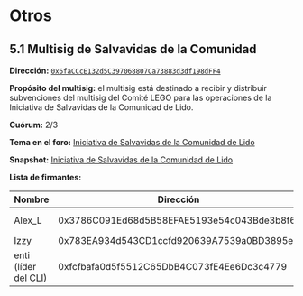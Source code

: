 # Otros

## 5.1 Multisig de Salvavidas de la Comunidad

**Dirección:** [`0x6faCCcE132d5C397068807Ca73883d3df198dFF4`](https://app.safe.global/home?safe=eth:0x6faCCcE132d5C397068807Ca73883d3df198dFF4)

**Propósito del multisig:** el multisig está destinado a recibir y distribuir subvenciones del multisig del Comité LEGO para las operaciones de la Iniciativa de Salvavidas de la Comunidad de Lido.

**Cuórum:** 2/3

**Tema en el foro:** [Iniciativa de Salvavidas de la Comunidad de Lido](https://research.lido.fi/t/lido-community-lifeguards-initiative/4678)

**Snapshot:** [Iniciativa de Salvavidas de la Comunidad de Lido](https://snapshot.org/#/lido-snapshot.eth/proposal/0xf36f00fb44644a24fb75889b5f92496b7f36eef70185bcff5b7ecfa2a781db6f)

**Lista de firmantes:**

| Nombre | Dirección | Verificación | Verificación pública |
| --- | --- | --- | --- |
| Alex_L | 0x3786C091Ed68d5B58EFAE5193e54c043Bde3b8f6 | Sig hash: 0xea1fb76e4b10d2700d3ff1cb2d8f2c672107abdf6e667f47a2095cbcce5b132138eaa9506b7ec97d203236f44b074fcbef7d4f2d5a6a87faf472ad6f85b17c3800 | https://twitter.com/Al_lykov/status/1557051652322037760?s=20&t=uzuxoMRgLwWuZLDKItN0vw |
| Izzy | 0x783EA934d543CD1ccfd920639A7539a0BD3895e2 | https://etherscan.io/verifySig/12775 | https://twitter.com/IsdrsP/status/1602973286534680577 |
| enti (líder del CLI) | 0xfcfbafa0d5f5512C65DbB4C073fE4Ee6Dc3c4779 | https://etherscan.io/verifySig/41824 |  |